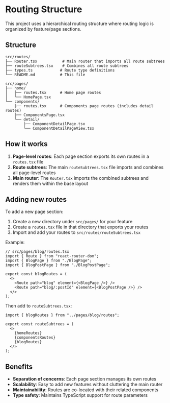 # Routing Structure

This project uses a hierarchical routing structure where routing logic is organized by feature/page sections.

## Structure

```
src/routes/
├── Router.tsx           # Main router that imports all route subtrees
├── routeSubtrees.tsx    # Combines all route subtrees
├── types.ts            # Route type definitions
└── README.md           # This file

src/pages/
├── home/
│   ├── routes.tsx      # Home page routes
│   └── HomePage.tsx
└── components/
    ├── routes.tsx      # Components page routes (includes detail routes)
    ├── ComponentsPage.tsx
    └── detail/
        ├── ComponentDetailPage.tsx
        └── ComponentDetailPageView.tsx
```

## How it works

1. **Page-level routes**: Each page section exports its own routes in a `routes.tsx` file
2. **Route subtrees**: The main `routeSubtrees.tsx` file imports and combines all page-level routes
3. **Main router**: The `Router.tsx` imports the combined subtrees and renders them within the base layout

## Adding new routes

To add a new page section:

1. Create a new directory under `src/pages/` for your feature
2. Create a `routes.tsx` file in that directory that exports your routes
3. Import and add your routes to `src/routes/routeSubtrees.tsx`

Example:

```tsx
// src/pages/blog/routes.tsx
import { Route } from "react-router-dom";
import { BlogPage } from "./BlogPage";
import { BlogPostPage } from "./BlogPostPage";

export const blogRoutes = (
  <>
    <Route path="blog" element={<BlogPage />} />
    <Route path="blog/:postId" element={<BlogPostPage />} />
  </>
);
```

Then add to `routeSubtrees.tsx`:

```tsx
import { blogRoutes } from "../pages/blog/routes";

export const routeSubtrees = (
  <>
    {homeRoutes}
    {componentsRoutes}
    {blogRoutes}
  </>
);
```

## Benefits

- **Separation of concerns**: Each page section manages its own routes
- **Scalability**: Easy to add new features without cluttering the main router
- **Maintainability**: Routes are co-located with their related components
- **Type safety**: Maintains TypeScript support for route parameters

